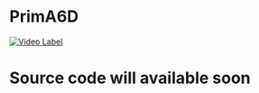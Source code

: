 # PrimA6D

[![Video Label](http://https://youtu.be/vi/GF8wDMlJXdE/0.jpg)](https://youtu.be/GF8wDMlJXdE)

# Source code will available soon
